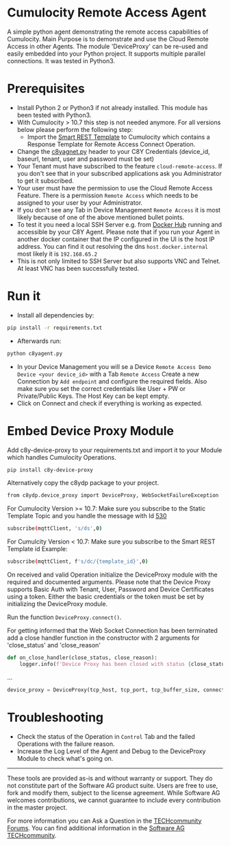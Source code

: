 # Cumulocity Remote Access Agent
A simple python agent demonstrating the remote access capabilities of Cumulocity. Main Purpose is to demonstrate and use the Cloud Remote Access in other Agents.
The module 'DeviceProxy' can be re-used and easily embedded into your Python project. It supports multiple parallel connections. It was tested in Python3.


# Prerequisites

* Install Python 2 or Python3 if not already installed. This module has been tested with Python3.
* With Cumulocity > 10.7 this step is not needed anymore. For all versions below please perform the following step:
    * Import the [Smart REST Template](smartrest.json) to Cumulocity which contains a Response Template for Remote Access Connect Operation.
* Change the [c8yagnet.py](c8yagent.py) header to your C8Y Credentials (device_id, baseurl, tenant, user and password must be set)
* Your Tenant must have subscribed to the feature `cloud-remote-access`. If you don't see that in your subscribed applications ask you Administrator to get it subscribed.
* Your user must have the permission to use the Cloud Remote Access Feature. There is a permission `Remote Access` which needs to be assigned to your user by your Administrator. 
* If you don't see any Tab in Device Management `Remote Access` it is most likely because of one of the above mentioned bullet points.
* To test it you need a local SSH Server e.g. from [Docker Hub](https://hub.docker.com/search?q=openssh&type=image) running and accessible by your C8Y Agent. Please note that if you run your Agent in another docker container that the IP configured in the UI is the host IP address. You can find it out resolving the dns `host.docker.internal` most likely it is `192.168.65.2`
* This is not only limited to SSH Server but also supports VNC and Telnet. At least VNC has been successfully tested.

# Run it
* Install all dependencies by:
```sh
pip install -r requirements.txt
```
* Afterwards run:
```sh
python c8yagent.py
```

* In your Device Management you will se a Device  `Remote Access Demo Device <your device_id>` with a Tab `Remote Access`
Create a new Connection by `Add endpoint` and configure the required fields. Also make sure you set the correct credentials like User + PW or Private/Public Keys. The Host Key can be kept empty.
* Click on Connect and check if everything is working as expected.


# Embed Device Proxy Module
Add c8y-device-proxy to your requirements.txt and import it to your Module which handles Cumulocity Operations.
```sh
pip install c8y-device-proxy
```
Alternatively copy the c8ydp package to your project.

```sh
from c8ydp.device_proxy import DeviceProxy, WebSocketFailureException
```

For Cumulocity Version >= 10.7:
Make sure you subscribe to the Static Template Topic and you handle the message with Id [530](https://cumulocity.com/guides/device-sdk/mqtt/#530)
```sh
subscribe(mqttClient, 's/ds',0)
```

For Cumulcity Version < 10.7:
Make sure you subscribe to the Smart REST Template id
Example:
```sh
subscribe(mqttClient, f's/dc/{template_id}',0)
```
On received and valid Operation initialize the DeviceProxy module with the required and documented arguments. Please note that the Device Proxy supports Basic Auth with Tenant, User, Password and Device Certificates using a token. Either the basic credentials or the token must be set by initializing the DeviceProxy module.

Run the function `DeviceProxy.connect()`.

For getting informed that the Web Socket Connection has been terminated add a close handler function in the constructor with 2 arguments for 'close_status' and 'close_reason'
```python
def on_close_handler(close_status, close_reason):
    logger.info(f'Device Proxy has been closed with status {close_status}, reason {close_reason}')
```
...
```python
device_proxy = DeviceProxy(tcp_host, tcp_port, tcp_buffer_size, connection_key, baseurl, tenantuser, password, token, on_close_handler)
```



# Troubleshooting
* Check the status of the Operation in `Control` Tab and the failed Operations with the failure reason.
* Increase the Log Level of the Agent and Debug to the DeviceProxy Module to check what's going on.

______________________
These tools are provided as-is and without warranty or support. They do not constitute part of the Software AG product suite. Users are free to use, fork and modify them, subject to the license agreement. While Software AG welcomes contributions, we cannot guarantee to include every contribution in the master project.

For more information you can Ask a Question in the [TECHcommunity Forums](http://tech.forums.softwareag.com).
You can find additional information in the [Software AG TECHcommunity](http://techcommunity.softwareag.com).
